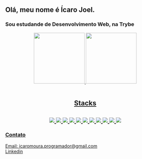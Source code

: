 ## Olá, meu nome é Ícaro Joel.
### Sou estudande de Desenvolvimento Web, na Trybe
<div align="center" style="display: inline_block">
  <a href="https://github.com/IcaroMouraDev">
  <img height="160em" src="https://github-readme-stats.vercel.app/api?username=IcaroMouraDEV&show_icons=true&theme=react&hide_border=true&include_all_commits=true&count_private=true"/>
  <img height="160em" src="https://github-readme-stats.vercel.app/api/top-langs/?username=IcaroMouraDEV&layout=compact&langs_count=5&theme=react&hide_border=true"/>
</div>

<section align="center" height=200><br>
<h2>Stacks<h2>
<img src="https://img.shields.io/badge/javascript%20-%23323330.svg?&style=for-the-badge&logo=javascript&logoColor=%23F7DF1E"/>
<img src="https://img.shields.io/badge/React-20232A?style=for-the-badge&logo=react&logoColor=61DAFB"/>
<img src="https://img.shields.io/badge/Redux-593D88?style=for-the-badge&logo=redux&logoColor=white"/>
<img src="https://img.shields.io/badge/Jest-C21325?style=for-the-badge&logo=jest&logoColor=white"/>
<img src="https://img.shields.io/badge/html5%20-%23E34F26.svg?&style=for-the-badge&logo=html5&logoColor=white"/>
<img src="https://img.shields.io/badge/css3%20-%231572B6.svg?&style=for-the-badge&logo=css3&logoColor=white"/>
<img src="https://img.shields.io/badge/git%20-%23F05033.svg?&style=for-the-badge&logo=git&logoColor=white"/> 
<img src="https://img.shields.io/badge/node.js%20-%2343853D.svg?&style=for-the-badge&logo=node.js&logoColor=white"/> 
<img src="https://img.shields.io/badge/MySQL-005C84?style=for-the-badge&logo=mysql&logoColor=white"/>
<img src="https://img.shields.io/badge/Docker-2CA5E0?style=for-the-badge&logo=docker&logoColor=white"/>
<img src="https://img.shields.io/badge/Express.js-404D59?style=for-the-badge"/>
</section>

### Contato
<div>
  Email: icaromoura.programador@gmail.com <br/>
  <a href="https://www.linkedin.com/in/icaro-moura-dev/">Linkedin</a>
</div>
<!--
**IcaroMouraDEV/IcaroMouraDev** is a ✨ _special_ ✨ repository because its `README.md` (this file) appears on your GitHub profile.

Here are some ideas to get you started:

- 🔭 I’m currently working on ...
- 🌱 I’m currently learning ...
- 👯 I’m looking to collaborate on ...
- 🤔 I’m looking for help with ...
- 💬 Ask me about ...
- 📫 How to reach me: ...
- 😄 Pronouns: ...
- ⚡ Fun fact: ...
-->
